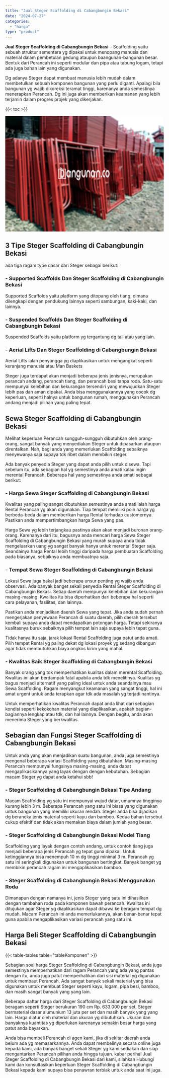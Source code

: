 ```yaml
---
title: "Jual Steger Scaffolding di Cabangbungin Bekasi"
date: "2024-07-27"
categories: 
  - "harga"
type: "product"
---
```


**Jual Steger Scaffolding di Cabangbungin Bekasi** – Scaffolding yaitu sebuah struktur sementara yg dipakai untuk menopang manusia dan material dalam pembetulan gedung ataupun baangunan-bangunan besar. Bentuk dari Perancah ini seperti modular dan pipa atau tabung logam, tetapi ada juga bahan lain yang digunakan.

Dg adanya Steger dapat membuat manusia lebih mudah dalam membetulkan sebuah komponen bangunan yang perlu diganti. Apalagi bila bangunan yg wajib dikoreksi teramat tinggi, karenanya anda semestinya menerapkan Perancah. Dg ini juga akan memberikan keamanan yang lebih terjamin dalam progres projek yang dikerjakan.

{{< toc >}}

![Jual Steger Scaffolding di Cabangbungin Bekasi](/images/sewa-scaffolding-steger-08.png)

## 3 Tipe Steger Scaffolding di Cabangbungin Bekasi

ada tiga ragam type dasar dari Steger sebagai berikut:

### \- Supported Scaffolds Dan Steger Scaffolding di Cabangbungin Bekasi

Supported Scaffolds yaitu platform yang ditopang oleh tiang, dimana dilengkapi dengan pendukung lainnya seperti sambungan, kaki-kaki, dan lainnya.

### \- Suspended Scaffolds Dan Steger Scaffolding di Cabangbungin Bekasi

Suspended Scaffolds yaitu platform yg tergantung dg tali atau yang lain.

### \- Aerial Lifts Dan Steger Scaffolding di Cabangbungin Bekasi

Aerial Lifts ialah penyangga yg diaplikasikan untuk mengangkat seperti keranjang manusia atau Man Baskets

Steger juga terdapat akan menjadi beberapa jenis jenisnya, merupakan perancah andang, perancah tiang, dan perancah besi tanpa roda. Satu-satu mempunyai kelebihan dan kekurangan tersendiri yang mewujudkan Steger lebih pas dan aman dipakai. Anda bisa menggunakannya yang cocok dg keperluan, seperti halnya untuk bangunan rumah, menggunakan Perancah andang menjadi pilihan yang paling tepat.

## Sewa Steger Scaffolding di Cabangbungin Bekasi

Melihat keperluan Perancah sungguh-sungguh dibutuhkan oleh orang-orang, sangat banyak yang menyediakan Steger untuk dipasarkan ataupun direntalkan. Nah, bagi anda yang memerlukan Scaffolding sebaiknya menyewanya saja supaya tdk ribet dalam membikin steger.

Ada banyak penyedia Steger yang dapat anda pilih untuk disewa. Tapi sebelum itu, ada sebagian hal yg semestinya anda amati kalau ingin merental Perancah. Beberapa hal yang semestinya anda amati sebagai berikut:

### \- Harga Sewa Steger Scaffolding di Cabangbungin Bekasi

Kwalitas yang paling sangat dibutuhkan semestinya anda amati ialah harga Rental Perancah yg akan digunakan. Tiap tempat memiliki poin harga yg berbeda-beda dalam memberikan harga Rental terhadap customernya. Pastikan anda mempertimbangkan harga Sewa yang pas.

Harga Sewa yg lebih terjangkau pastinya akan akan menjadi buronan orang-orang. Karenanya dari itu, bagusnya anda mencari harga Sewa Steger Scaffolding di Cabangbungin Bekasi yang murah supaya anda tidak mengeluarkan uang yg sangat banyak hanya untuk merental Steger saja. Seandainya harga Rental lebih tinggi daripada harga pembuatan Scaffolding pada biasanya, sebaiknya anda membuatnya saja.

### \- Tempat Sewa Steger Scaffolding di Cabangbungin Bekasi

Lokasi Sewa juga bakal jadi beberapa unsur penting yg wajib anda observasi. Ada banyak banget sekali penyedia Rental Steger Scaffolding di Cabangbungin Bekasi. Setiap daerah mempunyai kelebihan dan kekurangan masing-masing. Kwalitas itu bisa diperhatikan dari beberapa hal seperti cara pelayanan, fasilitas, dan lainnya.

Pastikan anda menjadikan daerah Sewa yang tepat. Jika anda sudah pernah mengerjakan penyewaan Perancah di suatu daerah, pilih daerah tersebut kembali supaya anda dapat mendapatkan potongan harga. Tetapi sekiranya kualitasnya buruk sebaiknya pilih tempat lain saja supaya lebih tepat guna.

Tidak hanya itu saja, jarak lokasi Rental Scaffolding juga patut anda amati. Pilih tempat Rental yg paling dekat dg lokasi proyek yg sedang dibangun agar tidak membutuhkan biaya ongkos kirim yang mahal.

### \- Kwalitas Baik Steger Scaffolding di Cabangbungin Bekasi

Banyak orang yang tdk memperhatikan kualitas dalam merental Scaffolding. Kwalitas ini akan berdampak fatal apabila anda tdk menelitinya. Kualitas yg bagus menjadi alternatif yang paling ideal untuk anda seandainya mau Sewa Scaffolding. Ragam menyangkut keamanan yang sangat tinggi, hal ini amat urgent untuk anda terapkan agar tdk ada masalah yg terjadi nantinya.

Untuk memperhatikan kwalitas Perancah dapat anda lihat dari sebagian kondisi seperti kekokohan material yang diaplikasikan, apakah bagian-bagiannya lengkap atau tdk, dan hal lainnya. Dengan begitu, anda akan menerima Steger yang berkwalitas.

## Sebagian dan Fungsi Steger Scaffolding di Cabangbungin Bekasi

Untuk anda yang akan menjadikan suatu bangunan, anda juga semestinya mengenal beberapa variasi Scaffolding yang dibutuhkan. Masing-masing Perancah mempunyai fungsinya masing-masing, anda dapat mengaplikasikannya yang layak dengan dengan kebutuhan. Sebagian macam Steger yg dapat anda ketahui sbb!

### \- Steger Scaffolding di Cabangbungin Bekasi Tipe Andang

Macam Scaffolding yg satu ini mempunyai wujud datar, umumnya tingginya kurang lebih 3 m. Beberapa Perancah yang satu ini biasa yang digunakan untuk bangunan yang memiliki ukuran rendah. Steger anda bisa dijadikan dg beraneka jenis material seperti kayu dan bamboo. Kedua bahan tersebut cukup efektif dan tidak akan memakan biaya dalam jumlah yang besar.

### \- Steger Scaffolding di Cabangbungin Bekasi Model Tiang

Scaffolding yang layak dengan contoh andang, untuk contoh tiang juga menjadi beberapa jenis Perancah yg tepat guna dipakai. Untuk ketinggiannya bisa menempuh 10 m dg tinggi minimal 3 m. Perancah yg satu ini seringkali digunakan untuk bangunan bertingkat. Banyak banget yg membikin perancah ragam ini mengaplikasikan bamboo.

### \- Steger Scaffolding di Cabangbungin Bekasi Menggunakan Roda

Dimanapun dengan namanya ini, jenis Steger yang satu ini dihasilkan dengan tambahan roda pada komponen bawah perancah. Kwalitas ini ditujukan agar Steger yg diaplikasikan dapat dibawa ke beragam tempat dg mudah. Macam Perancah ini anda memerlukannya, akan benar-benar tepat guna apabila mengaplikasikan variasi perancah yang satu ini.

## Harga Beli Steger Scaffolding di Cabangbungin Bekasi

{{< table-tables table="tableKomponen" >}}

Sebagian soal harga Steger Scaffolding di Cabangbungin Bekasi, anda juga semestinya memperhatikan dari ragam Perancah yang ada yang pantas dengan itu, anda juga patut memperhatikan dari sisi material yg digunakan untuk membaut Perancah. Ada sangat banyak sekali material yang bisa digunakan untuk membuat Steger seperti kayu, logam, pipa besi, bamboo, dan masih sangat banyak yang yang lain.

Beberapa daftar harga dari Steger Scaffolding di Cabangbungin Bekasi beragam seperti Steger berukuran 190 cm Rp. 633.000 per set, Steger bermaterial dasar alumunium 13 juta per set dan masih banyak yang yang lain. Harga diatur oleh material dan ukuran yg dibutuhkan. Ukuran dan banyaknya kuantitas yg diperlukan karenanya semakin besar harga yang patut anda bayarkan.

Anda bisa membeli Perancah di agen kami, jika di sekitar daerah anda belum ada yg memasarkannya. Anda dapat membelinya secara online juga kepada kami, ada banyak banget sekali Steger yg kami sediakan dan siap mengantarkan Perancah pilihan anda hingga tujuan. kabar perihal Jual Steger Scaffolding di Cabangbungin Bekasi dari kami, silahkan Hubungi kami dan konsultasikan keperluan Steger Scaffolding di Cabangbungin Bekasi kepada kami supaya bisa penawran terbiak untuk anda saat ini juga.
